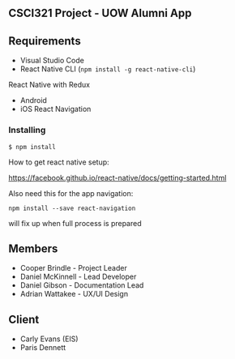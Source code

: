 ## CSCI321 Project - UOW Alumni App

## Requirements

- Visual Studio Code
- React Native CLI (`npm install -g react-native-cli`)

React Native with Redux
  - Android
  - iOS
React Navigation

### Installing

```
$ npm install
```

How to get react native setup:

https://facebook.github.io/react-native/docs/getting-started.html

Also need this for the app navigation:

```
npm install --save react-navigation
```

will fix up when full process is prepared

## Members

- Cooper Brindle  - Project Leader
- Daniel McKinnell  - Lead Developer
- Daniel Gibson - Documentation Lead
- Adrian Wattakee - UX/UI Design

## Client

- Carly Evans (EIS)
- Paris Dennett
